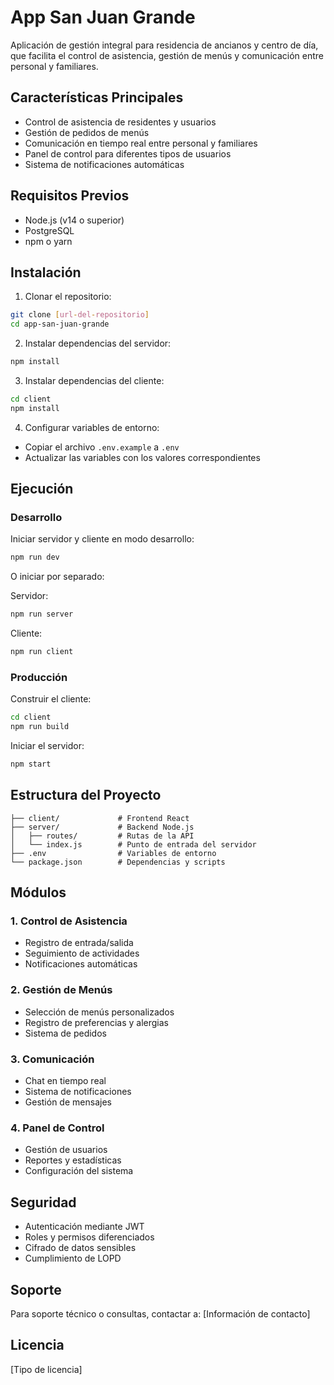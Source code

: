 # App San Juan Grande

Aplicación de gestión integral para residencia de ancianos y centro de día, que facilita el control de asistencia, gestión de menús y comunicación entre personal y familiares.

## Características Principales

- Control de asistencia de residentes y usuarios
- Gestión de pedidos de menús
- Comunicación en tiempo real entre personal y familiares
- Panel de control para diferentes tipos de usuarios
- Sistema de notificaciones automáticas

## Requisitos Previos

- Node.js (v14 o superior)
- PostgreSQL
- npm o yarn

## Instalación

1. Clonar el repositorio:
```bash
git clone [url-del-repositorio]
cd app-san-juan-grande
```

2. Instalar dependencias del servidor:
```bash
npm install
```

3. Instalar dependencias del cliente:
```bash
cd client
npm install
```

4. Configurar variables de entorno:
- Copiar el archivo `.env.example` a `.env`
- Actualizar las variables con los valores correspondientes

## Ejecución

### Desarrollo

Iniciar servidor y cliente en modo desarrollo:
```bash
npm run dev
```

O iniciar por separado:

Servidor:
```bash
npm run server
```

Cliente:
```bash
npm run client
```

### Producción

Construir el cliente:
```bash
cd client
npm run build
```

Iniciar el servidor:
```bash
npm start
```

## Estructura del Proyecto

```
├── client/             # Frontend React
├── server/             # Backend Node.js
│   ├── routes/         # Rutas de la API
│   └── index.js        # Punto de entrada del servidor
├── .env                # Variables de entorno
└── package.json        # Dependencias y scripts
```

## Módulos

### 1. Control de Asistencia
- Registro de entrada/salida
- Seguimiento de actividades
- Notificaciones automáticas

### 2. Gestión de Menús
- Selección de menús personalizados
- Registro de preferencias y alergias
- Sistema de pedidos

### 3. Comunicación
- Chat en tiempo real
- Sistema de notificaciones
- Gestión de mensajes

### 4. Panel de Control
- Gestión de usuarios
- Reportes y estadísticas
- Configuración del sistema

## Seguridad

- Autenticación mediante JWT
- Roles y permisos diferenciados
- Cifrado de datos sensibles
- Cumplimiento de LOPD

## Soporte

Para soporte técnico o consultas, contactar a:
[Información de contacto]

## Licencia

[Tipo de licencia]